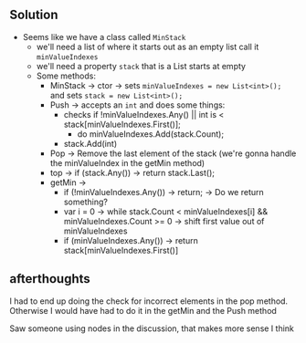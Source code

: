 ## Solution
* Seems like we have a class called `MinStack`
    * we'll need a list of <int> where it starts out as an empty list call it `minValueIndexes`
    * we'll need a property `stack` that is a List<int> starts at empty
    * Some methods:
        * MinStack -> ctor -> sets `minValueIndexes = new List<int>();` and sets `stack = new List<int>();`
        * Push -> accepts an `int` and does some things:
            * checks if !minValueIndexes.Any() || int is < stack[minValueIndexes.First()];
                * do minValueIndexes.Add(stack.Count);
            * stack.Add(int)
        * Pop -> Remove the last element of the stack (we're gonna handle the minValueIndex in the getMin method)
        * top -> if (stack.Any()) -> return stack.Last();
        * getMin -> 
            * if (!minValueIndexes.Any()) -> return; -> Do we return something?
            * var i = 0 -> while stack.Count < minValueIndexes[i]  && minValueIndexes.Count >= 0 -> shift first value out of minValueIndexes
            * if (minValueIndexes.Any()) -> return stack[minValueIndexes.First()]

## afterthoughts
I had to end up doing the check for incorrect elements in the pop method. Otherwise I would have had to do it in the getMin and the Push method

Saw someone using nodes in the discussion, that makes more sense I think